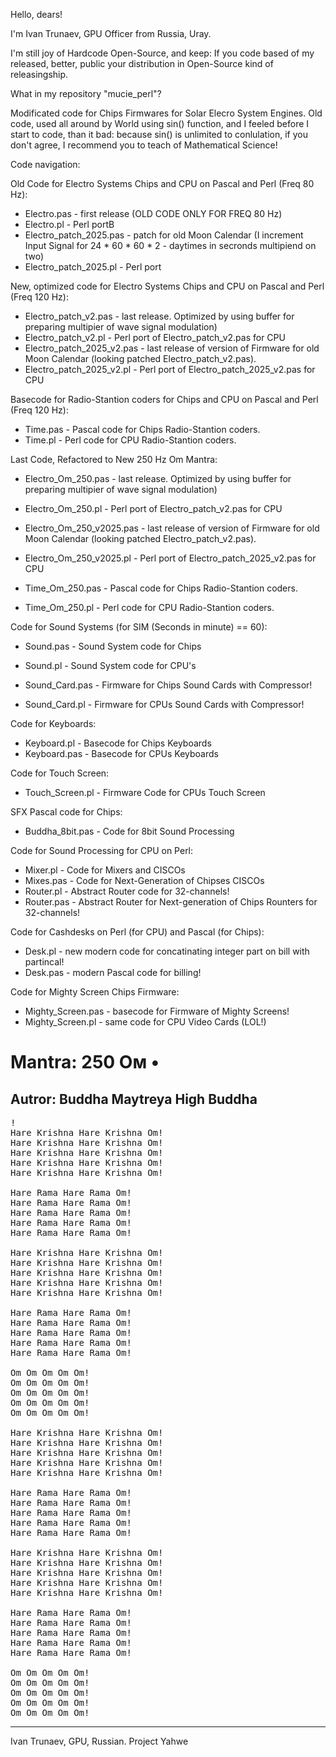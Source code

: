 Hello, dears!

I'm Ivan Trunaev, GPU Officer from Russia, Uray.

I'm still joy of Hardcode Open-Source, and keep: If you code based of my released, better, public your distribution in Open-Source kind of releasingship.

What in my repository "mucie_perl"?

Modificated code for Chips Firmwares for Solar Elecro System Engines. 
Old code, used all around by World using sin() function, and I feeled before I start to code, than it bad: because sin() is unlimited to conlulation, if you don't agree, I recommend you to teach of Mathematical Science!
 
Code navigation:

Old Code for Electro Systems Chips and CPU on Pascal and Perl (Freq 80 Hz):

* Electro.pas - first release (OLD CODE ONLY FOR FREQ 80 Hz)
* Electro.pl - Perl portB
* Electro_patch_2025.pas - patch for old Moon Calendar (I increment Input Signal for 24 * 60 * 60 * 2 - daytimes in secronds multipiend on two)
* Electro_patch_2025.pl - Perl port

New, optimized code for Electro  Systems Chips and CPU on Pascal and Perl (Freq 120 Hz):

* Electro_patch_v2.pas - last release. Optimized by using buffer for preparing multipier of wave signal modulation)
* Electro_patch_v2.pl - Perl port of Electro_patch_v2.pas for CPU  
* Electro_patch_2025_v2.pas - last release of version of Firmware for old Moon Calendar (looking patched Electro_patch_v2.pas).
* Electro_patch_2025_v2.pl - Perl port of Electro_patch_2025_v2.pas for CPU

Basecode for Radio-Stantion coders for Chips and CPU on Pascal and Perl (Freq 120 Hz):

* Time.pas - Pascal code for Chips Radio-Stantion coders.
* Time.pl - Perl code for CPU Radio-Stantion coders.

Last Code, Refactored to New 250 Hz Om Mantra:

* Electro_Om_250.pas - last release. Optimized by using buffer for preparing multipier of wave signal modulation)
* Electro_Om_250.pl - Perl port of Electro_patch_v2.pas for CPU  
* Electro_Om_250_v2025.pas - last release of version of Firmware for old Moon Calendar (looking patched Electro_patch_v2.pas).
* Electro_Om_250_v2025.pl - Perl port of Electro_patch_2025_v2.pas for CPU

* Time_Om_250.pas - Pascal code for Chips Radio-Stantion coders.
* Time_Om_250.pl - Perl code for CPU Radio-Stantion coders.


Code for Sound Systems (for SIM (Seconds in minute) == 60):

* Sound.pas - Sound System code for Chips
* Sound.pl - Sound System code for CPU's

* Sound_Card.pas - Firmware for Chips Sound Cards with Compressor!
* Sound_Card.pl - Firmware for CPUs Sound Cards with Compressor!

Code for Keyboards:

* Keyboard.pl - Basecode for Chips Keyboards
* Keyboard.pas - Basecode for CPUs Keyboards


Code for Touch Screen:

* Touch_Screen.pl - Firmware Code for CPUs Touch Screen

SFX Pascal code for Chips:

* Buddha_8bit.pas - Code for 8bit Sound Processing

Code for Sound Processing for CPU on Perl:

* Mixer.pl - Code for Mixers and CISCOs
* Mixes.pas - Code for Next-Generation of Chipses CISCOs
* Router.pl - Abstract Router code for 32-channels!
* Router.pas - Abstract Router for Next-generation of Chips Rounters for 32-channels!

Code for Cashdesks on Perl (for CPU) and Pascal (for Chips):

* Desk.pl - new modern code for concatinating integer part on bill with partincal!
* Desk.pas - modern Pascal code for billing!

Code for Mighty Screen Chips Firmware:

* Mighty_Screen.pas - basecode for Firmware of Mighty Screens!
* Mighty_Screen.pl - same code for CPU Video Cards (LOL!)


# Mantra: 250 Ом •
## Autror: Buddha Maytreya High Buddha

<pre>!
Hare Krishna Hare Krishna Om!
Hare Krishna Hare Krishna Om!
Hare Krishna Hare Krishna Om!
Hare Krishna Hare Krishna Om!
Hare Krishna Hare Krishna Om!

Hare Rama Hare Rama Om!
Hare Rama Hare Rama Om! 
Hare Rama Hare Rama Om!
Hare Rama Hare Rama Om!
Hare Rama Hare Rama Om!

Hare Krishna Hare Krishna Om!
Hare Krishna Hare Krishna Om!
Hare Krishna Hare Krishna Om!
Hare Krishna Hare Krishna Om!
Hare Krishna Hare Krishna Om!

Hare Rama Hare Rama Om!
Hare Rama Hare Rama Om! 
Hare Rama Hare Rama Om!
Hare Rama Hare Rama Om!
Hare Rama Hare Rama Om!

Om Om Om Om Om!
Om Om Om Om Om!
Om Om Om Om Om!
Om Om Om Om Om!
Om Om Om Om Om!

Hare Krishna Hare Krishna Om!
Hare Krishna Hare Krishna Om!
Hare Krishna Hare Krishna Om!
Hare Krishna Hare Krishna Om!
Hare Krishna Hare Krishna Om!

Hare Rama Hare Rama Om!
Hare Rama Hare Rama Om! 
Hare Rama Hare Rama Om!
Hare Rama Hare Rama Om!
Hare Rama Hare Rama Om!

Hare Krishna Hare Krishna Om!
Hare Krishna Hare Krishna Om!
Hare Krishna Hare Krishna Om!
Hare Krishna Hare Krishna Om!
Hare Krishna Hare Krishna Om!

Hare Rama Hare Rama Om!
Hare Rama Hare Rama Om! 
Hare Rama Hare Rama Om!
Hare Rama Hare Rama Om!
Hare Rama Hare Rama Om!

Om Om Om Om Om!
Om Om Om Om Om!
Om Om Om Om Om!
Om Om Om Om Om!
Om Om Om Om Om!
</pre> 
 
---
Ivan Trunaev, GPU, Russian. Project Yahwe
